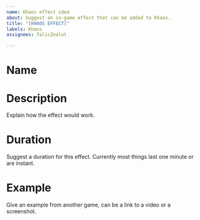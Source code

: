 ```yaml
---
name: Khaos effect idea
about: Suggest an in-game effect that can be added to Khaos.
title: "[KHAOS EFFECT]"
labels: Khaos
assignees: TalicZealot

---
```


# Name

# Description
Explain how the effect would work.

# Duration
Suggest a duration  for this effect. Currently most things last one minute or are instant.

# Example
Give an example from another game, can be a link to a video or a screenshot.
